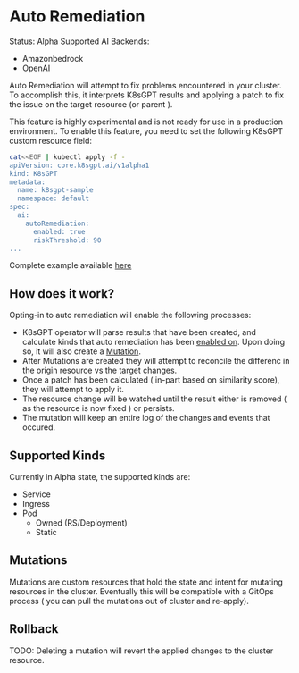 # Auto Remediation

Status: Alpha 
Supported AI Backends:
- Amazonbedrock
- OpenAI

Auto Remediation will attempt to fix problems encountered in your cluster.
To accomplish this, it interprets K8sGPT results and applying a patch to fix the issue on the target resource (or parent ).

This feature is highly experimental and is not ready for use in a production environment.
To enable this feature, you need to set the following K8sGPT custom resource field:

```bash
cat<<EOF | kubectl apply -f -
apiVersion: core.k8sgpt.ai/v1alpha1
kind: K8sGPT
metadata:
  name: k8sgpt-sample
  namespace: default
spec:
  ai:
    autoRemediation:
      enabled: true
      riskThreshold: 90
...
```
Complete example available [here](./config/samples/autoremediation/valid_k8sgpt_remediation_sample.yaml)

## How does it work?

Opting-in to auto remediation will enable the following processes:
- K8sGPT operator will parse results that have been created, and calculate
kinds that auto remediation has been [enabled on](#supported_Kinds). Upon doing so, it will also create a [Mutation](#mutations).
- After Mutations are created they will attempt to reconcile the differenc in the origin resource vs the target changes.
- Once a patch has been calculated ( in-part based on similarity score), they will attempt to apply it.
- The resource change will be watched until the result either is removed ( as the resource is now fixed ) or persists.
- The mutation will keep an entire log of the changes and events that occured.


## Supported Kinds

Currently in Alpha state, the supported kinds are:
- Service
- Ingress 
- Pod
  - Owned (RS/Deployment)
  - Static

## Mutations

Mutations are custom resources that hold the state and intent for mutating resources in the cluster.
Eventually this will be compatible with a GitOps process ( you can pull the mutations out of cluster and re-apply).

## Rollback 

TODO: Deleting a mutation will revert the applied changes to the cluster resource. 